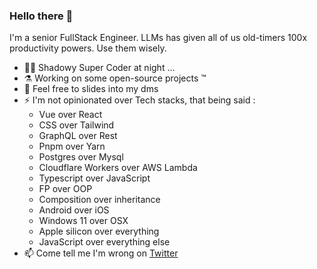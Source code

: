 ### Hello there 👋

I'm a senior FullStack Engineer.
LLMs has given all of us old-timers 100x productivity powers.
Use them wisely.

- 🥷🏾 Shadowy Super Coder at night ...
- ⚗ Working on some open-source projects ™
- 💬 Feel free to slides into my dms
- ⚡ I'm not opinionated over Tech stacks, that being said : 
  - Vue over React
  - CSS over Tailwind
  - GraphQL over Rest
  - Pnpm over Yarn
  - Postgres over Mysql
  - Cloudflare Workers over AWS Lambda
  - Typescript over JavaScript
  - FP over OOP
  - Composition over inheritance
  - Android over iOS
  - Windows 11 over OSX
  - Apple silicon over everything
  - JavaScript over everything else
- 📫 Come tell me I'm wrong on [Twitter](https://twitter.com/its_hebilicious)
